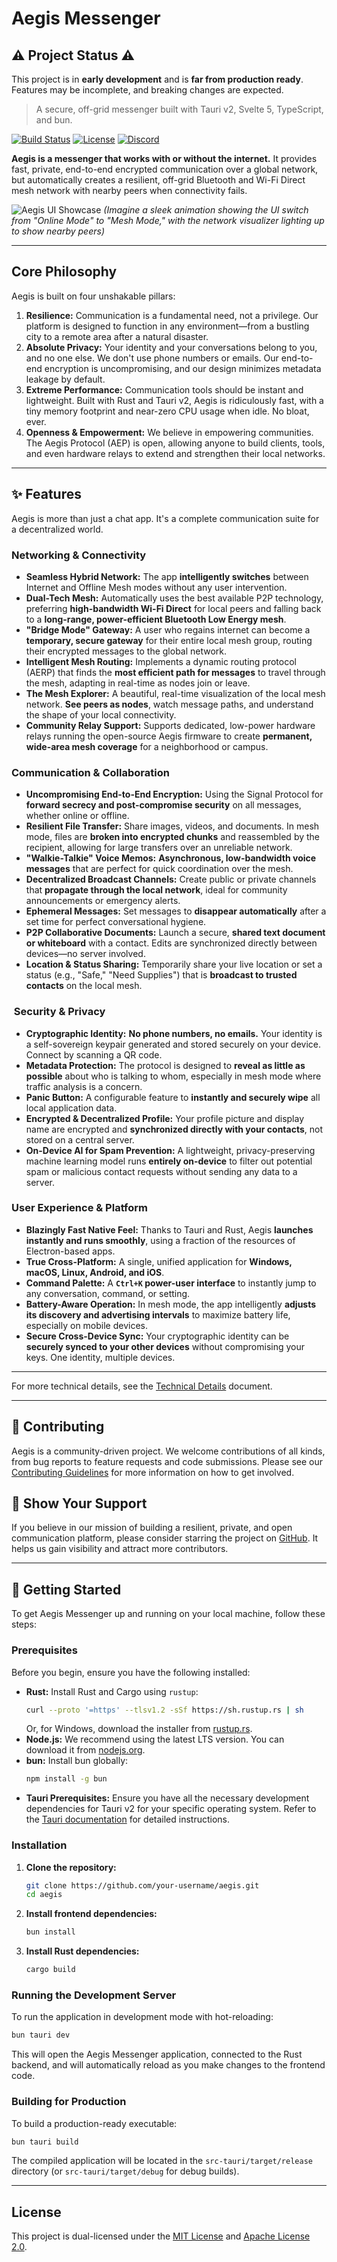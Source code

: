 # Aegis Messenger

## ⚠️ Project Status ⚠️

This project is in **early development** and is **far from production ready**. Features may be incomplete, and breaking changes are expected.

> A secure, off-grid messenger built with Tauri v2, Svelte 5, TypeScript, and bun.

[![Build Status](https://img.shields.io/github/actions/workflow/status/user/repo/build.yml?branch=main&style=for-the-badge)](https://github.com/user/repo/actions)
[![License](https://img.shields.io/badge/License-MIT%20%2F%20Apache%202.0-blue?style=for-the-badge)](./LICENSE)
[![Discord](https://img.shields.io/discord/123456789?color=7289DA&label=Join%20Community&logo=discord&logoColor=white&style=for-the-badge)](https://discord.gg/your-invite)

**Aegis is a messenger that works with or without the internet.** It provides fast, private, end-to-end encrypted communication over a global network, but automatically creates a resilient, off-grid Bluetooth and Wi-Fi Direct mesh network with nearby peers when connectivity fails.

![Aegis UI Showcase](https://user-images.githubusercontent.com/your-id/aegis-showcase.gif)
_(Imagine a sleek animation showing the UI switch from "Online Mode" to "Mesh Mode," with the network visualizer lighting up to show nearby peers)_

---

## Core Philosophy

Aegis is built on four unshakable pillars:

1.  **Resilience:** Communication is a fundamental need, not a privilege. Our platform is designed to function in any environment—from a bustling city to a remote area after a natural disaster.
2.  **Absolute Privacy:** Your identity and your conversations belong to you, and no one else. We don't use phone numbers or emails. Our end-to-end encryption is uncompromising, and our design minimizes metadata leakage by default.
3.  **Extreme Performance:** Communication tools should be instant and lightweight. Built with Rust and Tauri v2, Aegis is ridiculously fast, with a tiny memory footprint and near-zero CPU usage when idle. No bloat, ever.
4.  **Openness & Empowerment:** We believe in empowering communities. The Aegis Protocol (AEP) is open, allowing anyone to build clients, tools, and even hardware relays to extend and strengthen their local networks.

---

## ✨ Features

Aegis is more than just a chat app. It's a complete communication suite for a decentralized world.

### Networking & Connectivity

- **Seamless Hybrid Network:** The app **intelligently switches** between Internet and Offline Mesh modes without any user intervention.
- **Dual-Tech Mesh:** Automatically uses the best available P2P technology, preferring **high-bandwidth Wi-Fi Direct** for local peers and falling back to a **long-range, power-efficient Bluetooth Low Energy mesh**.
- **"Bridge Mode" Gateway:** A user who regains internet can become a **temporary, secure gateway** for their entire local mesh group, routing their encrypted messages to the global network.
- **Intelligent Mesh Routing:** Implements a dynamic routing protocol (AERP) that finds the **most efficient path for messages** to travel through the mesh, adapting in real-time as nodes join or leave.
- **The Mesh Explorer:** A beautiful, real-time visualization of the local mesh network. **See peers as nodes**, watch message paths, and understand the shape of your local connectivity.
- **Community Relay Support:** Supports dedicated, low-power hardware relays running the open-source Aegis firmware to create **permanent, wide-area mesh coverage** for a neighborhood or campus.

### Communication & Collaboration

- **Uncompromising End-to-End Encryption:** Using the Signal Protocol for **forward secrecy and post-compromise security** on all messages, whether online or offline.
- **Resilient File Transfer:** Share images, videos, and documents. In mesh mode, files are **broken into encrypted chunks** and reassembled by the recipient, allowing for large transfers over an unreliable network.
- **"Walkie-Talkie" Voice Memos:** **Asynchronous, low-bandwidth voice messages** that are perfect for quick coordination over the mesh.
- **Decentralized Broadcast Channels:** Create public or private channels that **propagate through the local network**, ideal for community announcements or emergency alerts.
- **Ephemeral Messages:** Set messages to **disappear automatically** after a set time for perfect conversational hygiene.
- **P2P Collaborative Documents:** Launch a secure, **shared text document or whiteboard** with a contact. Edits are synchronized directly between devices—no server involved.
- **Location & Status Sharing:** Temporarily share your live location or set a status (e.g., "Safe," "Need Supplies") that is **broadcast to trusted contacts** on the local mesh.

### ️ Security & Privacy

- **Cryptographic Identity:** **No phone numbers, no emails.** Your identity is a self-sovereign keypair generated and stored securely on your device. Connect by scanning a QR code.
- **Metadata Protection:** The protocol is designed to **reveal as little as possible** about who is talking to whom, especially in mesh mode where traffic analysis is a concern.
- **Panic Button:** A configurable feature to **instantly and securely wipe** all local application data.
- **Encrypted & Decentralized Profile:** Your profile picture and display name are encrypted and **synchronized directly with your contacts**, not stored on a central server.
- **On-Device AI for Spam Prevention:** A lightweight, privacy-preserving machine learning model runs **entirely on-device** to filter out potential spam or malicious contact requests without sending any data to a server.

### User Experience & Platform

- **Blazingly Fast Native Feel:** Thanks to Tauri and Rust, Aegis **launches instantly and runs smoothly**, using a fraction of the resources of Electron-based apps.
- **True Cross-Platform:** A single, unified application for **Windows, macOS, Linux, Android, and iOS**.
- **Command Palette:** A **`Ctrl+K` power-user interface** to instantly jump to any conversation, command, or setting.
- **Battery-Aware Operation:** In mesh mode, the app intelligently **adjusts its discovery and advertising intervals** to maximize battery life, especially on mobile devices.
- **Secure Cross-Device Sync:** Your cryptographic identity can be **securely synced to your other devices** without compromising your keys. One identity, multiple devices.

---

For more technical details, see the [Technical Details](./docs/TECHNICAL_DETAILS.md) document.

---

## 🤝 Contributing

Aegis is a community-driven project. We welcome contributions of all kinds, from bug reports to feature requests and code submissions. Please see our [Contributing Guidelines](./CONTRIBUTING.md) for more information on how to get involved.

## 💖 Show Your Support

If you believe in our mission of building a resilient, private, and open communication platform, please consider starring the project on [GitHub](https://github.com/your-username/aegis). It helps us gain visibility and attract more contributors.

---

## 🚀 Getting Started

To get Aegis Messenger up and running on your local machine, follow these steps:

### Prerequisites

Before you begin, ensure you have the following installed:

- **Rust:** Install Rust and Cargo using `rustup`:
  ```bash
  curl --proto '=https' --tlsv1.2 -sSf https://sh.rustup.rs | sh
  ```
  Or, for Windows, download the installer from [rustup.rs](https://rustup.rs/).
- **Node.js:** We recommend using the latest LTS version. You can download it from [nodejs.org](https://nodejs.org/).
- **bun:** Install bun globally:
  ```bash
  npm install -g bun
  ```
- **Tauri Prerequisites:** Ensure you have all the necessary development dependencies for Tauri v2 for your specific operating system. Refer to the [Tauri documentation](https://beta.tauri.app/start/prerequisites/) for detailed instructions.

### Installation

1.  **Clone the repository:**
    ```bash
    git clone https://github.com/your-username/aegis.git
    cd aegis
    ```
2.  **Install frontend dependencies:**
    ```bash
    bun install
    ```
3.  **Install Rust dependencies:**
    ```bash
    cargo build
    ```

### Running the Development Server

To run the application in development mode with hot-reloading:

```bash
bun tauri dev
```

This will open the Aegis Messenger application, connected to the Rust backend, and will automatically reload as you make changes to the frontend code.

### Building for Production

To build a production-ready executable:

```bash
bun tauri build
```

The compiled application will be located in the `src-tauri/target/release` directory (or `src-tauri/target/debug` for debug builds).

---

## License

This project is dual-licensed under the [MIT License](./LICENSE-MIT) and [Apache License 2.0](./LICENSE-APACHE).

